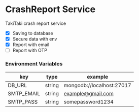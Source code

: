 # CrashReport Service
TakiTaki crash report service

- [x] Saving to database
- [x] Secure data with env
- [x] Report with email
- [ ] Report with OTP

### Environment Variables

| key        | type   | example                   |
|------------|--------|---------------------------|
| DB_URL     | string | mongodb://localhost:27017 |
| SMTP_EMAIL | string | example@gmail.com         |
| SMTP_PASS  | string | somepassword1234          |
